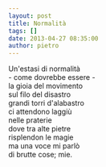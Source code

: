 ```yaml
---
layout: post
title: Normalità
tags: []
date: 2013-04-27 08:35:00
author: pietro
---
```

Un'estasi di normalità<br/>- come dovrebbe essere -<br/>la gioia del movimento<br/>sul filo del disastro<br/>grandi torri d'alabastro<br/>ci attendono laggiù<br/>nelle praterie<br/>dove tra alte pietre<br/>risplendon le magie<br/>ma una voce mi parlò<br/>di brutte cose; mie.
